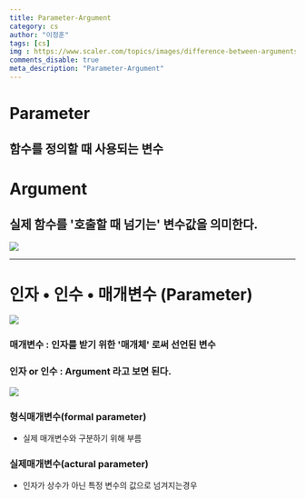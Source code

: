 ```yaml
---
title: Parameter-Argument
category: cs
author: "이정훈"
tags: [cs]
img : https://www.scaler.com/topics/images/difference-between-arguments-and-parameters-in-c_thumbnail.webp
comments_disable: true
meta_description: "Parameter-Argument"
---
```


# Parameter
## 함수를 정의할 때 사용되는 변수

# Argument
## 실제 함수를 '호출할 때 넘기는' 변수값을 의미한다.

![](https://i.imgur.com/yOLJPMJ.png)


***

# 인자 • 인수 • 매개변수 (Parameter)
![](https://i.imgur.com/V0VHKZf.png)

### 매개변수 : 인자를 받기 위한 '매개체' 로써 선언된 변수
### 인자 or 인수 : Argument 라고 보면 된다.

![](https://i.imgur.com/zaoRM1a.png)

### 형식매개변수(formal parameter)
- 실제 매개변수와 구분하기 위해 부름

### 실제매개변수(actural parameter)
- 인자가 상수가 아닌 특정 변수의 값으로 넘겨지는경우
